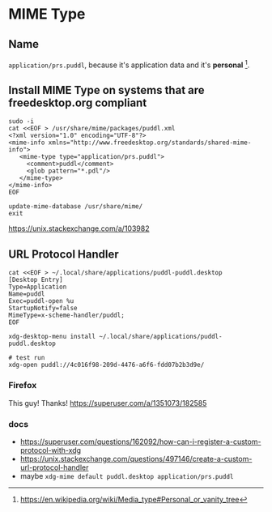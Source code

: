 # MIME Type


## Name
`application/prs.puddl`, because it's application data and it's **personal**
[^prs].

[^prs]: https://en.wikipedia.org/wiki/Media_type#Personal_or_vanity_tree


## Install MIME Type on systems that are freedesktop.org compliant
```
sudo -i
cat <<EOF > /usr/share/mime/packages/puddl.xml 
<?xml version="1.0" encoding="UTF-8"?>
<mime-info xmlns="http://www.freedesktop.org/standards/shared-mime-info">
   <mime-type type="application/prs.puddl">
     <comment>puddl</comment>
     <glob pattern="*.pdl"/>
   </mime-type>
</mime-info>
EOF

update-mime-database /usr/share/mime/
exit
```
https://unix.stackexchange.com/a/103982


## URL Protocol Handler
```
cat <<EOF > ~/.local/share/applications/puddl-puddl.desktop
[Desktop Entry]
Type=Application
Name=puddl
Exec=puddl-open %u
StartupNotify=false
MimeType=x-scheme-handler/puddl;
EOF

xdg-desktop-menu install ~/.local/share/applications/puddl-puddl.desktop

# test run
xdg-open puddl://4c016f98-209d-4476-a6f6-fdd07b2b3d9e/
```

### Firefox
This guy! Thanks! https://superuser.com/a/1351073/182585


### docs
- https://superuser.com/questions/162092/how-can-i-register-a-custom-protocol-with-xdg
- https://unix.stackexchange.com/questions/497146/create-a-custom-url-protocol-handler
- maybe `xdg-mime default puddl.desktop application/prs.puddl`
